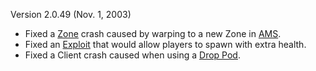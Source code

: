 Version 2.0.49 (Nov. 1, 2003)

- Fixed a [Zone](../terminology/Zone.md) crash caused by warping to a new Zone
  in [AMS](../vehicles/Advanced_Mobile_Station.md).
- Fixed an [Exploit](../terminology/Exploit.md) that would allow players to
  spawn with extra health.
- Fixed a Client crash caused when using a [Drop Pod](../items/Drop_Pod.md).
